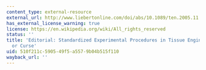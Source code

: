 ```yaml
---
content_type: external-resource
external_url: http://www.liebertonline.com/doi/abs/10.1089/ten.2005.11.vii
has_external_license_warning: true
license: https://en.wikipedia.org/wiki/All_rights_reserved
status: ''
title: 'Editorial: Standardized Experimental Procedures in Tissue Engineering: Cure
  or Curse'
uid: 510f211c-5905-49f5-a557-9b04b515f110
wayback_url: ''
---
```

